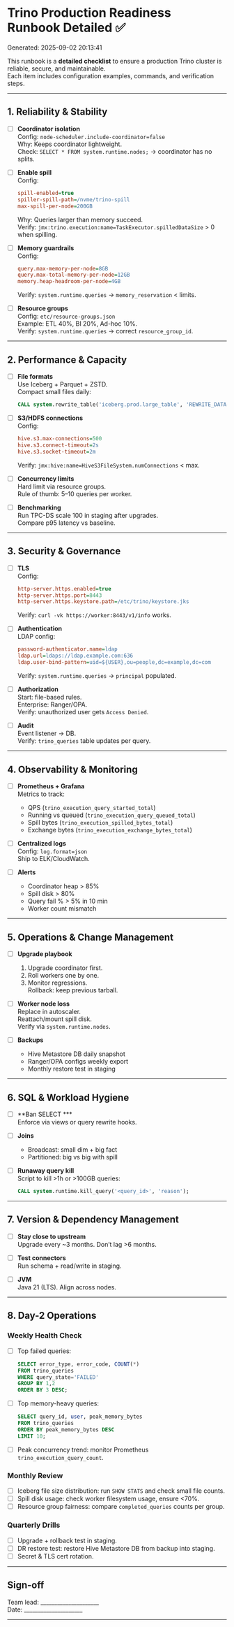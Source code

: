 # Trino Production Readiness Runbook Detailed ✅

Generated: 2025-09-02 20:13:41

This runbook is a **detailed checklist** to ensure a production Trino cluster is reliable, secure, and maintainable.  
Each item includes configuration examples, commands, and verification steps.

---

## 1. Reliability & Stability

- [ ] **Coordinator isolation**  
  Config: `node-scheduler.include-coordinator=false`  
  Why: Keeps coordinator lightweight.  
  Check: `SELECT * FROM system.runtime.nodes;` → coordinator has no splits.

- [ ] **Enable spill**  
  Config:  
  ```ini
  spill-enabled=true
  spiller-spill-path=/nvme/trino-spill
  max-spill-per-node=200GB
  ```  
  Why: Queries larger than memory succeed.  
  Verify: `jmx:trino.execution:name=TaskExecutor.spilledDataSize` > 0 when spilling.

- [ ] **Memory guardrails**  
  Config:  
  ```ini
  query.max-memory-per-node=8GB
  query.max-total-memory-per-node=12GB
  memory.heap-headroom-per-node=4GB
  ```  
  Verify: `system.runtime.queries` → `memory_reservation` < limits.

- [ ] **Resource groups**  
  Config: `etc/resource-groups.json`  
  Example: ETL 40%, BI 20%, Ad-hoc 10%.  
  Verify: `system.runtime.queries` → correct `resource_group_id`.

---

## 2. Performance & Capacity

- [ ] **File formats**  
  Use Iceberg + Parquet + ZSTD.  
  Compact small files daily:  
  ```sql
  CALL system.rewrite_table('iceberg.prod.large_table', 'REWRITE_DATA');
  ```

- [ ] **S3/HDFS connections**  
  Config:  
  ```ini
  hive.s3.max-connections=500
  hive.s3.connect-timeout=2s
  hive.s3.socket-timeout=2m
  ```  
  Verify: `jmx:hive:name=HiveS3FileSystem.numConnections` < max.

- [ ] **Concurrency limits**  
  Hard limit via resource groups.  
  Rule of thumb: 5–10 queries per worker.

- [ ] **Benchmarking**  
  Run TPC-DS scale 100 in staging after upgrades.  
  Compare p95 latency vs baseline.

---

## 3. Security & Governance

- [ ] **TLS**  
  Config:  
  ```ini
  http-server.https.enabled=true
  http-server.https.port=8443
  http-server.https.keystore.path=/etc/trino/keystore.jks
  ```  
  Verify: `curl -vk https://worker:8443/v1/info` works.

- [ ] **Authentication**  
  LDAP config:  
  ```ini
  password-authenticator.name=ldap
  ldap.url=ldaps://ldap.example.com:636
  ldap.user-bind-pattern=uid=${USER},ou=people,dc=example,dc=com
  ```  
  Verify: `system.runtime.queries` → `principal` populated.

- [ ] **Authorization**  
  Start: file-based rules.  
  Enterprise: Ranger/OPA.  
  Verify: unauthorized user gets `Access Denied`.

- [ ] **Audit**  
  Event listener → DB.  
  Verify: `trino_queries` table updates per query.

---

## 4. Observability & Monitoring

- [ ] **Prometheus + Grafana**  
  Metrics to track:  
  - QPS (`trino_execution_query_started_total`)  
  - Running vs queued (`trino_execution_query_queued_total`)  
  - Spill bytes (`trino_execution_spilled_bytes_total`)  
  - Exchange bytes (`trino_execution_exchange_bytes_total`)  

- [ ] **Centralized logs**  
  Config: `log.format=json`  
  Ship to ELK/CloudWatch.  

- [ ] **Alerts**  
  - Coordinator heap > 85%  
  - Spill disk > 80%  
  - Query fail % > 5% in 10 min  
  - Worker count mismatch

---

## 5. Operations & Change Management

- [ ] **Upgrade playbook**  
  1. Upgrade coordinator first.  
  2. Roll workers one by one.  
  3. Monitor regressions.  
  Rollback: keep previous tarball.

- [ ] **Worker node loss**  
  Replace in autoscaler.  
  Reattach/mount spill disk.  
  Verify via `system.runtime.nodes`.

- [ ] **Backups**  
  - Hive Metastore DB daily snapshot  
  - Ranger/OPA configs weekly export  
  - Monthly restore test in staging

---

## 6. SQL & Workload Hygiene

- [ ] **Ban SELECT ***  
  Enforce via views or query rewrite hooks.

- [ ] **Joins**  
  - Broadcast: small dim + big fact  
  - Partitioned: big vs big with spill

- [ ] **Runaway query kill**  
  Script to kill >1h or >100GB queries:  
  ```sql
  CALL system.runtime.kill_query('<query_id>', 'reason');
  ```

---

## 7. Version & Dependency Management

- [ ] **Stay close to upstream**  
  Upgrade every ~3 months. Don’t lag >6 months.

- [ ] **Test connectors**  
  Run schema + read/write in staging.

- [ ] **JVM**  
  Java 21 (LTS). Align across nodes.

---

## 8. Day-2 Operations

### Weekly Health Check
- [ ] Top failed queries:  
  ```sql
  SELECT error_type, error_code, COUNT(*)
  FROM trino_queries
  WHERE query_state='FAILED'
  GROUP BY 1,2
  ORDER BY 3 DESC;
  ```
- [ ] Top memory-heavy queries:  
  ```sql
  SELECT query_id, user, peak_memory_bytes
  FROM trino_queries
  ORDER BY peak_memory_bytes DESC
  LIMIT 10;
  ```
- [ ] Peak concurrency trend: monitor Prometheus `trino_execution_query_count`.

### Monthly Review
- [ ] Iceberg file size distribution: run `SHOW STATS` and check small file counts.  
- [ ] Spill disk usage: check worker filesystem usage, ensure <70%.  
- [ ] Resource group fairness: compare `completed_queries` counts per group.

### Quarterly Drills
- [ ] Upgrade + rollback test in staging.  
- [ ] DR restore test: restore Hive Metastore DB from backup into staging.  
- [ ] Secret & TLS cert rotation.

---

## Sign-off

Team lead: _____________________  
Date: _____________________  

---
